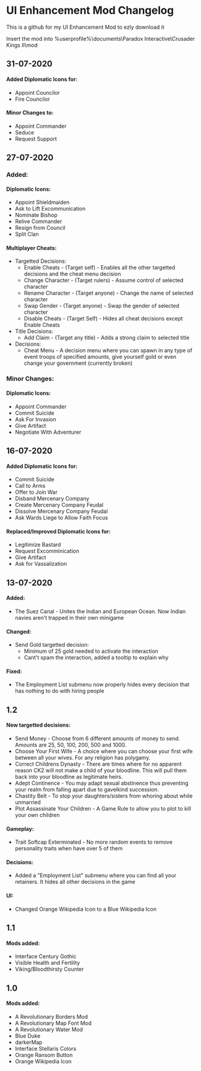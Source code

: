 # UI Enhancement Mod Changelog

This is a github for my UI Enhancement Mod to ezly download it

Insert the mod into %userprofile%\documents\Paradox Interactive\Crusader Kings II\mod
## 31-07-2020
#### Added Diplomatic Icons for:
- Appoint Councilor
- Fire Councilor
#### Minor Changes to:
- Appoint Commander
- Seduce
- Request Support
## 27-07-2020
### Added:
#### Diplomatic Icons:
- Appoint Shieldmaiden
- Ask to Lift Excommunication
- Nominate Bishop
- Relive Commander
- Resign from Council
- Split Clan
#### Multiplayer Cheats:
- Targetted Decisions:
	 - Enable Cheats - (Target self) - Enables all the other targetted decisions and the cheat menu decision
	- Change Character - (Target rulers) - Assume control of selected character
	- Rename Character - (Target anyone) - Change the name of selected character
	- Swap Gender - (Target anyone) - Swap the gender of selected character
	- Disable Cheats - (Target Self) - Hides all cheat decisions except Enable Cheats
- Title Decisions:
	- Add Claim - (Target any title) - Adds a strong claim to selected title
- Decisions:
	- Cheat Menu - A decision menu where you can spawn in any type of event troops of specified amounts, give yourself gold or even change your government (currently broken)
### Minor Changes:
#### Diplomatic Icons:
- Appoint Commander
- Commit Suicide
- Ask For Invasion
- Give Artifact
- Negotiate With Adventurer
#### 
## 16-07-2020
#### Added Diplomatic Icons for:
- Commit Suicide
- Call to Arms
- Offer to Join War
- Disband Mercenary Company
- Create Mercenary Company Feudal
- Dissolve Mercenary Company Feudal
- Ask Wards Liege to Allow Faith Focus
	
#### Replaced/Improved Diplomatic Icons for:
- Legitimize Bastard
- Request Excomminication
- Give Artifact
- Ask for Vassalization
	
## 13-07-2020
#### Added:
- The Suez Canal -  Unites the Indian and European Ocean. Now Indian navies aren't trapped in their own minigame
#### Changed:
- Send Gold targetted decision: 
	- Minimum of 25 gold needed to activate the interaction
	- Cant't spam the interaction, added a tooltip to explain why
#### Fixed:
- The Employment List submenu now properly hides every decision that has nothing to do with hiring people

## 1.2 ###
#### New targetted decisions:
 - Send Money - Choose from 6 different amounts of money to send. Amounts are 25, 50, 100, 200, 500 and 1000.
 - Choose Your First Wife - A choice where you can choose your first wife between all your wives. For any religion has polygamy.
 - Correct Childrens Dynasty - There are times where for no apparent reason CK2 will not make a child of your bloodline. This will pull them back into your bloodline as legitimate heirs.
 - Adept Continence - You may adapt sexual abstinence thus preventing your realm from falling apart due to gavelkind succession.
 - Chastity Belt - To stop your daughters/sisters from whoring about while unmarried
 - Plot Assassinate Your Children - A Game Rule to allow you to plot to kill your own children

#### Gameplay:
- Trait Softcap Exterminated - No more random events to remove personality traits when have over 5 of them	
#### Decisions:
- Added a "Employment List" submenu where you can find all your retainers. It hides all other decisions in the game
#### UI:
- Changed Orange Wikipedia Icon to a Blue Wikipedia Icon

## 1.1 ###
#### Mods added:
- Interface Century Gothic
- Visible Health and Fertility
- Viking/Bloodthirsty Counter

## 1.0 ###
#### Mods added:
- A Revolutionary Borders Mod
- A Revolutionary Map Font Mod
- A Revolutionary Water Mod
- Blue Duke
- darkerMap
- Interface Stellaris Colors
- Orange Ransom Button
- Orange Wikipedia Icon
